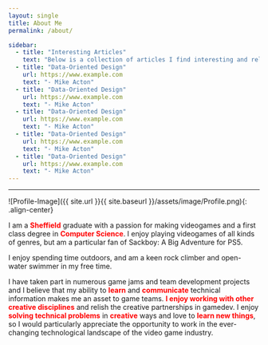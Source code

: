 ```yaml
---
layout: single
title: About Me
permalink: /about/

sidebar:
  - title: "Interesting Articles"
    text: "Below is a collection of articles I find interesting and relevant to our industry"
  - title: "Data-Oriented Design"
    url: https://www.example.com
    text: "- Mike Acton"
  - title: "Data-Oriented Design"
    url: https://www.example.com
    text: "- Mike Acton"
  - title: "Data-Oriented Design"
    url: https://www.example.com
    text: "- Mike Acton"
  - title: "Data-Oriented Design"
    url: https://www.example.com
    text: "- Mike Acton"
  - title: "Data-Oriented Design"
    url: https://www.example.com
    text: "- Mike Acton"
---
```


<style>
  .text-highlight {
    color: red;
    font-weight: bold;
  }
</style>

----------------------

![Profile-Image]({{ site.url }}{{ site.baseurl }}/assets/image/Profile.png){: .align-center}

I am a <span class="text-highlight">Sheffield</span> graduate with a passion for making videogames and a first class degree in <span class="text-highlight">Computer Science</span>. I enjoy playing videogames of all kinds of genres, but am a particular fan of Sackboy: A Big Adventure for PS5.

I enjoy spending time outdoors, and am a keen rock climber and open-water swimmer in my free time. 

I have taken part in numerous game jams and team development projects and I believe that my ability to <span class="text-highlight">learn</span> and <span class="text-highlight">communicate</span> technical information makes me an asset to game teams. <span class="text-highlight">I enjoy working with other creative disciplines</span> and relish the creative partnerships in gamedev. I enjoy <span class="text-highlight">solving technical problems</span> in <span class="text-highlight">creative</span> ways and love to <span class="text-highlight">learn new things</span>, so I would particularly appreciate the opportunity to work in the ever-changing technological landscape of the video game industry. 
